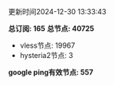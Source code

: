 更新时间2024-12-30 13:33:43

**总订阅: 165**
**总节点: 40725**
- vless节点: 19967
- hysteria2节点: 3

**google ping有效节点: 557**
